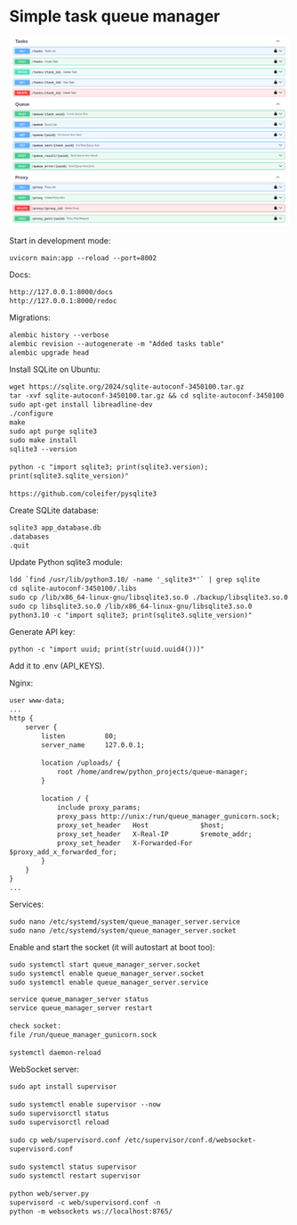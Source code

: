 # Simple task queue manager

![screenshot #1](https://github.com/andchir/queue-manager/blob/main/screenshots/001.png?raw=true)

Start in development mode:
~~~
uvicorn main:app --reload --port=8002
~~~

Docs:
~~~
http://127.0.0.1:8000/docs
http://127.0.0.1:8000/redoc
~~~

Migrations:
~~~
alembic history --verbose
alembic revision --autogenerate -m "Added tasks table"
alembic upgrade head
~~~

Install SQLite on Ubuntu:
~~~
wget https://sqlite.org/2024/sqlite-autoconf-3450100.tar.gz
tar -xvf sqlite-autoconf-3450100.tar.gz && cd sqlite-autoconf-3450100
sudo apt-get install libreadline-dev
./configure
make
sudo apt purge sqlite3
sudo make install
sqlite3 --version

python -c "import sqlite3; print(sqlite3.version); print(sqlite3.sqlite_version)"

https://github.com/coleifer/pysqlite3
~~~

Create SQLite database:
~~~
sqlite3 app_database.db
.databases
.quit
~~~

Update Python sqlite3 module:
~~~
ldd `find /usr/lib/python3.10/ -name '_sqlite3*'` | grep sqlite
cd sqlite-autoconf-3450100/.libs
sudo cp /lib/x86_64-linux-gnu/libsqlite3.so.0 ./backup/libsqlite3.so.0
sudo cp libsqlite3.so.0 /lib/x86_64-linux-gnu/libsqlite3.so.0
python3.10 -c "import sqlite3; print(sqlite3.sqlite_version)"
~~~

Generate API key:
~~~
python -c "import uuid; print(str(uuid.uuid4()))"
~~~
Add it to .env (API_KEYS).

Nginx:
~~~
user www-data;
...
http {
    server {
        listen          80;
        server_name     127.0.0.1;
        
        location /uploads/ {
            root /home/andrew/python_projects/queue-manager;
        }
        
        location / {
            include proxy_params;
            proxy_pass http://unix:/run/queue_manager_gunicorn.sock;
            proxy_set_header   Host             $host;
            proxy_set_header   X-Real-IP        $remote_addr;
            proxy_set_header   X-Forwarded-For  $proxy_add_x_forwarded_for;
        }
    }
}
...
~~~

Services:
~~~
sudo nano /etc/systemd/system/queue_manager_server.service
sudo nano /etc/systemd/system/queue_manager_server.socket
~~~

Enable and start the socket (it will autostart at boot too):
~~~
sudo systemctl start queue_manager_server.socket
sudo systemctl enable queue_manager_server.socket
sudo systemctl enable queue_manager_server.service
~~~

~~~
service queue_manager_server status
service queue_manager_server restart

check socket:
file /run/queue_manager_gunicorn.sock

systemctl daemon-reload
~~~

WebSocket server:
~~~
sudo apt install supervisor

sudo systemctl enable supervisor --now
sudo supervisorctl status
sudo supervisorctl reload

sudo cp web/supervisord.conf /etc/supervisor/conf.d/websocket-supervisord.conf

sudo systemctl status supervisor
sudo systemctl restart supervisor

python web/server.py
supervisord -c web/supervisord.conf -n
python -m websockets ws://localhost:8765/
~~~


